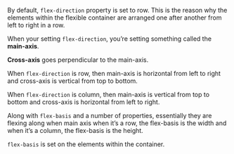 By default, `flex-direction` property is set to row. This is the reason why the elements within the flexible container are arranged one after another from left to right in a row.

When your setting `flex-direction`, you’re setting something called the **main-axis**.

**Cross-axis** goes perpendicular to the main-axis.

When `flex-direction` is row, then main-axis is horizontal from left to right and cross-axis is vertical from top to bottom.

When `flex-direction` is column, then main-axis is vertical from top to bottom and cross-axis is horizontal from left to right.

Along with `flex-basis` and a number of properties, essentially they are flexing along when main axis when it’s a row, the flex-basis is the width and when it’s a column, the flex-basis is the height.

`flex-basis` is set on the elements within the container.